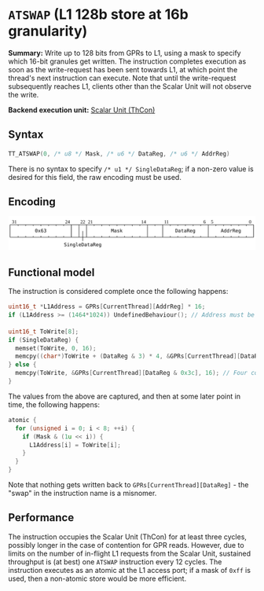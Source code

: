 # `ATSWAP` (L1 128b store at 16b granularity)

**Summary:** Write up to 128 bits from GPRs to L1, using a mask to specify which 16-bit granules get written. The instruction completes execution as soon as the write-request has been sent towards L1, at which point the thread's next instruction can execute. Note that until the write-request subsequently reaches L1, clients other than the Scalar Unit will not observe the write.

**Backend execution unit:** [Scalar Unit (ThCon)](ScalarUnit.md)

## Syntax

```c
TT_ATSWAP(0, /* u8 */ Mask, /* u6 */ DataReg, /* u6 */ AddrReg)
```

There is no syntax to specify `/* u1 */ SingleDataReg`; if a non-zero value is desired for this field, the raw encoding must be used.

## Encoding

![](../../../Diagrams/Out/Bits32_ATSWAP.svg)

## Functional model

The instruction is considered complete once the following happens:
```c
uint16_t *L1Address = GPRs[CurrentThread][AddrReg] * 16;
if (L1Address >= (1464*1024)) UndefinedBehaviour(); // Address must be in L1

uint16_t ToWrite[8];
if (SingleDataReg) {
  memset(ToWrite, 0, 16);
  memcpy((char*)ToWrite + (DataReg & 3) * 4, &GPRs[CurrentThread][DataReg], 4);
} else {
  memcpy(ToWrite, &GPRs[CurrentThread][DataReg & 0x3c], 16); // Four consecutive GPRs
}
```
The values from the above are captured, and then at some later point in time, the following happens:
```c
atomic {
  for (unsigned i = 0; i < 8; ++i) {
    if (Mask & (1u << i)) {
      L1Address[i] = ToWrite[i];
    }
  }
}
```
Note that nothing gets written back to `GPRs[CurrentThread][DataReg]` - the "swap" in the instruction name is a misnomer.

## Performance

The instruction occupies the Scalar Unit (ThCon) for at least three cycles, possibly longer in the case of contention for GPR reads. However, due to limits on the number of in-flight L1 requests from the Scalar Unit, sustained throughput is (at best) one `ATSWAP` instruction every 12 cycles. The instruction executes as an atomic at the L1 access port; if a mask of `0xff` is used, then a non-atomic store would be more efficient.
